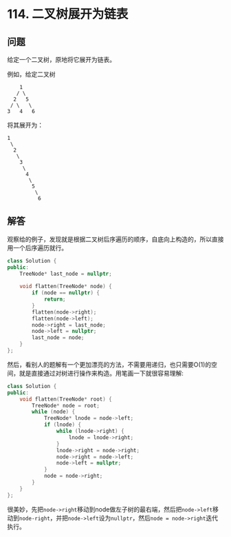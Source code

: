 # 114. 二叉树展开为链表

## 问题
给定一个二叉树，原地将它展开为链表。

例如，给定二叉树

```
    1
   / \
  2   5
 / \   \
3   4   6
```

将其展开为：
```
1
 \
  2
   \
    3
     \
      4
       \
        5
         \
          6
```

## 解答
观察给的例子，发现就是根据二叉树后序遍历的顺序，自底向上构造的，所以直接用一个后序遍历就行。
```C++
class Solution {
public:
    TreeNode* last_node = nullptr;
    
    void flatten(TreeNode* node) {
        if (node == nullptr) {
            return;
        }
        flatten(node->right);
        flatten(node->left);
        node->right = last_node;
        node->left = nullptr;
        last_node = node;    
    }
};
```

然后，看别人的题解有一个更加漂亮的方法，不需要用递归，也只需要O(1)的空间，就是直接通过对树进行操作来构造。用笔画一下就很容易理解:

```C++
class Solution {
public:    
    void flatten(TreeNode* root) {
        TreeNode* node = root;
        while (node) {
            TreeNode* lnode = node->left;
            if (lnode) {
                while (lnode->right) {
                    lnode = lnode->right;
                }
                lnode->right = node->right;
                node->right = node->left;
                node->left = nullptr;
            }
            node = node->right;
        }
    }
};
```

很美妙，先把`node->right`移动到node做左子树的最右端，然后把`node->left`移动到`node-right`，并把`node->left`设为`nullptr`，然后`node = node->right`迭代执行。